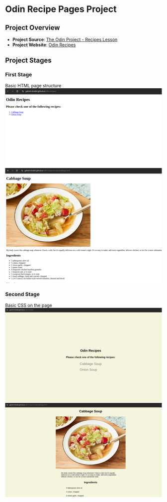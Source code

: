 # Odin Recipe Pages Project

## Project Overview
- **Project Source**: [The Odin Project - Recipes Lesson](https://www.theodinproject.com/lessons/foundations-recipes)
- **Project Website**: [Odin Recipes](https://gabriel-droidel.github.io/odin-recipes/)

## Project Stages

### First Stage
Basic HTML page structure
![Main page](/assets/stage1_main.png)
![Recipe page](/assets/stage1_recipe_page.png)

### Second Stage
Basic CSS on the page
![Main page](/assets/stage2_main.png)
![Recipe page](/assets/stage2_recipe_page.png)